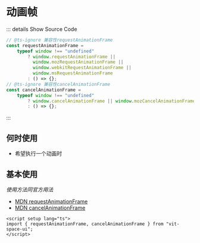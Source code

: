 # 动画帧<BackTop />

::: details Show Source Code

```typescript
// @ts-ignore 兼容性requestAnimationFrame
const requestAnimationFrame =
    typeof window !== "undefined"
        ? window.requestAnimationFrame ||
          window.mozRequestAnimationFrame ||
          window.webkitRequestAnimationFrame ||
          window.msRequestAnimationFrame
        : () => {};
// @ts-ignore 兼容性cancelAnimationFrame
const cancelAnimationFrame =
    typeof window !== "undefined"
        ? window.cancelAnimationFrame || window.mozCancelAnimationFrame
        : () => {};
```

:::

## 何时使用

-   希望执行一个动画时

## 基本使用

_使用方法同官方用法_

-   [MDN requestAnimationFrame](https://developer.mozilla.org/zh-CN/docs/Web/API/window/requestAnimationFrame)
-   [MDN cancelAnimationFrame](https://developer.mozilla.org/zh-CN/docs/Web/API/Window/cancelAnimationFrame)

```vue
<script setup lang="ts">
import { requestAnimationFrame, cancelAnimationFrame } from "vit-space-ui";
</script>
```
